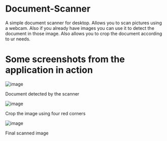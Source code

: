 # Document-Scanner
A simple document scanner for desktop. Allows you to scan pictures using a webcam. Also if you already have images you can use it to detect the document in those image. Also allows you to crop the document according to ur needs. 

# Some screenshots from the application in action
![image](https://user-images.githubusercontent.com/55611035/128759839-24a0c820-6204-4f41-9fd9-47e216791793.png)

Document detected by the scanner

![image](https://user-images.githubusercontent.com/55611035/128759607-32a9e03f-92d1-49af-9210-1e1664232ac8.png)

Crop the image using four red corners

![image](https://user-images.githubusercontent.com/55611035/128759733-6ac58869-38b3-45c6-8c1c-ad487fe3aabe.png)

Final scanned image

